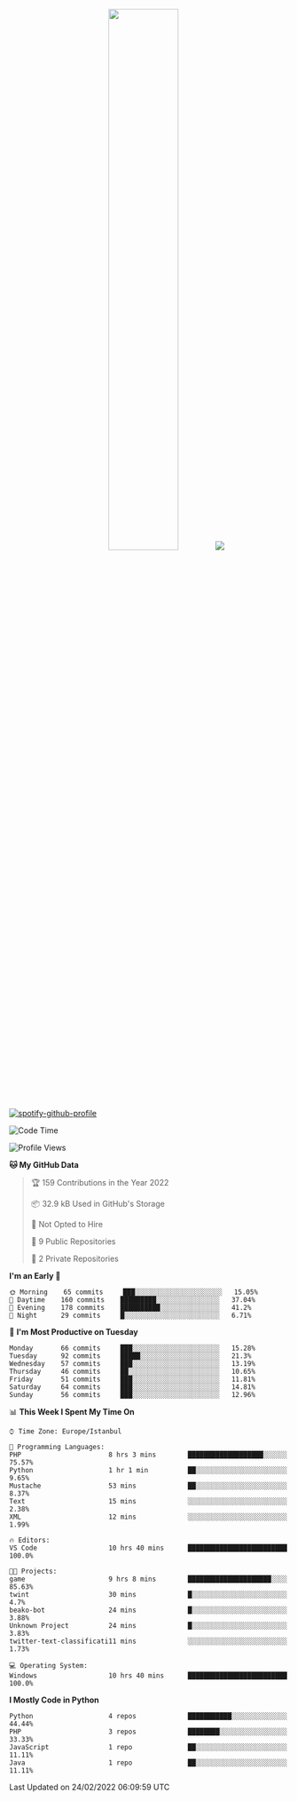 <p align="center">
  <img height="50%" width="auto" src ="https://github-readme-stats.vercel.app/api/top-langs/?username=3nws&layout=compact&hide_border=true&theme=darcula&bg_color=00000000&langs_count=6&hide=jupyter%20notebook,tex,css,ejs,gherkin,mustache,shell">
  <img src ="https://github-readme-streak-stats.herokuapp.com?user=3nws&theme=darcula&hide_border=true&background=FFFFFF00">
  <br>
  <br>
</p>
  
[![spotify-github-profile](https://spotify-github-profile.vercel.app/api/view?uid=6ina68mkaqzvpogcq1v51dp37&cover_image=true&theme=novatorem&bar_color=ff0a0a&bar_color_cover=true)](https://spotify-github-profile.vercel.app/api/view?uid=6ina68mkaqzvpogcq1v51dp37&redirect=true)

<!--START_SECTION:waka-->
![Code Time](http://img.shields.io/badge/Code%20Time-25%20hrs%203%20mins-blue)

![Profile Views](http://img.shields.io/badge/Profile%20Views-44-blue)

**🐱 My GitHub Data** 

> 🏆 159 Contributions in the Year 2022
 > 
> 📦 32.9 kB Used in GitHub's Storage 
 > 
> 🚫 Not Opted to Hire
 > 
> 📜 9 Public Repositories 
 > 
> 🔑 2 Private Repositories  
 > 
**I'm an Early 🐤** 

```text
🌞 Morning    65 commits     ███░░░░░░░░░░░░░░░░░░░░░░   15.05% 
🌆 Daytime    160 commits    █████████░░░░░░░░░░░░░░░░   37.04% 
🌃 Evening    178 commits    ██████████░░░░░░░░░░░░░░░   41.2% 
🌙 Night      29 commits     █░░░░░░░░░░░░░░░░░░░░░░░░   6.71%

```
📅 **I'm Most Productive on Tuesday** 

```text
Monday       66 commits     ███░░░░░░░░░░░░░░░░░░░░░░   15.28% 
Tuesday      92 commits     █████░░░░░░░░░░░░░░░░░░░░   21.3% 
Wednesday    57 commits     ███░░░░░░░░░░░░░░░░░░░░░░   13.19% 
Thursday     46 commits     ██░░░░░░░░░░░░░░░░░░░░░░░   10.65% 
Friday       51 commits     ███░░░░░░░░░░░░░░░░░░░░░░   11.81% 
Saturday     64 commits     ███░░░░░░░░░░░░░░░░░░░░░░   14.81% 
Sunday       56 commits     ███░░░░░░░░░░░░░░░░░░░░░░   12.96%

```


📊 **This Week I Spent My Time On** 

```text
⌚︎ Time Zone: Europe/Istanbul

💬 Programming Languages: 
PHP                      8 hrs 3 mins        ███████████████████░░░░░░   75.57% 
Python                   1 hr 1 min          ██░░░░░░░░░░░░░░░░░░░░░░░   9.65% 
Mustache                 53 mins             ██░░░░░░░░░░░░░░░░░░░░░░░   8.37% 
Text                     15 mins             ░░░░░░░░░░░░░░░░░░░░░░░░░   2.38% 
XML                      12 mins             ░░░░░░░░░░░░░░░░░░░░░░░░░   1.99%

🔥 Editors: 
VS Code                  10 hrs 40 mins      █████████████████████████   100.0%

🐱‍💻 Projects: 
game                     9 hrs 8 mins        █████████████████████░░░░   85.63% 
twint                    30 mins             █░░░░░░░░░░░░░░░░░░░░░░░░   4.7% 
beako-bot                24 mins             █░░░░░░░░░░░░░░░░░░░░░░░░   3.88% 
Unknown Project          24 mins             █░░░░░░░░░░░░░░░░░░░░░░░░   3.83% 
twitter-text-classificati11 mins             ░░░░░░░░░░░░░░░░░░░░░░░░░   1.73%

💻 Operating System: 
Windows                  10 hrs 40 mins      █████████████████████████   100.0%

```

**I Mostly Code in Python** 

```text
Python                   4 repos             ███████████░░░░░░░░░░░░░░   44.44% 
PHP                      3 repos             ████████░░░░░░░░░░░░░░░░░   33.33% 
JavaScript               1 repo              ██░░░░░░░░░░░░░░░░░░░░░░░   11.11% 
Java                     1 repo              ██░░░░░░░░░░░░░░░░░░░░░░░   11.11%

```



 Last Updated on 24/02/2022 06:09:59 UTC
<!--END_SECTION:waka-->

<!--
**3nws/3nws** is a ✨ _special_ ✨ repository because its `README.md` (this file) appears on your GitHub profile.

Here are some ideas to get you started:

- 🔭 I’m currently working on ...
- 🌱 I’m currently learning ...
- 👯 I’m looking to collaborate on ...
- 🤔 I’m looking for help with ...
- 💬 Ask me about ...
- 📫 How to reach me: ...
- 😄 Pronouns: ...
- ⚡ Fun fact: ...
-->
